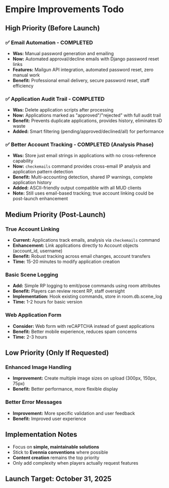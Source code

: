 # Empire Improvements Todo

## High Priority (Before Launch)

### ✅ Email Automation - COMPLETED  
- **Was:** Manual password generation and emailing
- **Now:** Automated approval/decline emails with Django password reset links
- **Features:** Mailgun API integration, automated password reset, zero manual work
- **Benefit:** Professional email delivery, secure password reset, staff efficiency

### ✅ Application Audit Trail - COMPLETED
- **Was:** Delete application scripts after processing
- **Now:** Applications marked as "approved"/"rejected" with full audit trail
- **Benefit:** Prevents duplicate applications, provides history, eliminates ID waste
- **Added:** Smart filtering (pending/approved/declined/all) for performance

### ✅ Better Account Tracking - COMPLETED (Analysis Phase)
- **Was:** Store just email strings in applications with no cross-reference capability
- **Now:** `checkemails` command provides cross-email IP analysis and application pattern detection
- **Benefit:** Multi-accounting detection, shared IP warnings, complete application history
- **Added:** ASCII-friendly output compatible with all MUD clients
- **Note:** Still uses email-based tracking; true account linking could be post-launch enhancement

## Medium Priority (Post-Launch)

### True Account Linking
- **Current:** Applications track emails, analysis via `checkemails` command
- **Enhancement:** Link applications directly to Account objects (account_id, username)
- **Benefit:** Robust tracking across email changes, account transfers
- **Time:** 15-20 minutes to modify application creation

### Basic Scene Logging
- **Add:** Simple RP logging to emit/pose commands using room attributes
- **Benefit:** Players can review recent RP, staff oversight
- **Implementation:** Hook existing commands, store in room.db.scene_log
- **Time:** 1-2 hours for basic version

### Web Application Form
- **Consider:** Web form with reCAPTCHA instead of guest applications  
- **Benefit:** Better mobile experience, reduces spam concerns
- **Time:** 2-3 hours

## Low Priority (Only If Requested)

### Enhanced Image Handling
- **Improvement:** Create multiple image sizes on upload (300px, 150px, 75px)
- **Benefit:** Better performance, more flexible display

### Better Error Messages
- **Improvement:** More specific validation and user feedback
- **Benefit:** Improved user experience

## Implementation Notes

- Focus on **simple, maintainable solutions**
- Stick to **Evennia conventions** where possible
- **Content creation** remains the top priority
- Only add complexity when players actually request features

## Launch Target: October 31, 2025
